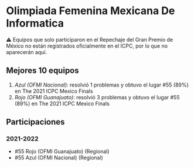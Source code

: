 # Olimpiada Femenina Mexicana De Informatica

:warning: Equipos que solo participaron en el Repechaje del Gran Premio de México no están registrados oficialmente en el ICPC, por lo que no aparecerán aquí.

## Mejores 10 equipos

1. _Azul (OFMI Nacional)_: resolvió 1 problemas y obtuvo el lugar #55 (89%) en The 2021 ICPC Mexico Finals
1. _Rojo (OFMI Guanajuato)_: resolvió 3 problemas y obtuvo el lugar #55 (89%) en The 2021 ICPC Mexico Finals

## Participaciones

### 2021-2022

- #55 Rojo (OFMI Guanajuato) (Regional)
- #55 Azul (OFMI Nacional) (Regional)



